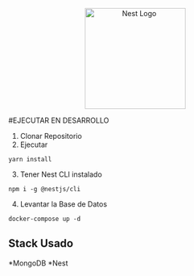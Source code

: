 <p align="center">
  <a href="http://nestjs.com/" target="blank"><img src="https://nestjs.com/img/logo-small.svg" width="200" alt="Nest Logo" /></a>
</p>

#EJECUTAR EN DESARROLLO

1. Clonar Repositorio
2. Ejecutar
```
yarn install
```
3. Tener Nest CLI instalado
```
npm i -g @nestjs/cli
```

4. Levantar la Base de Datos
```
docker-compose up -d
```



## Stack Usado
*MongoDB
*Nest
